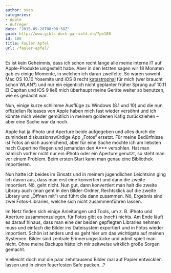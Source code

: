 ```yaml
---
author: sven
categories:
- Apple
- Aufreger
date: "2015-09-28T08:08:38Z"
guid: http://www.gibts-doch-garnicht.de/?p=180
id: 180
title: Fauler Apfel
url: /fauler-apfel/
---
```


Es ist kein Geheimnis, dass ich schon recht lange alle meine interne IT auf Apple-Produkte umgestellt habe. Aber in den letzten sagen wir 18 Monaten gab es einige Momente, in welchen ich daran zweifelte. So waren sowohl Mac OS 10.10 Yosemite und iOS 8 recht [katastrophal](https://www.gibts-doch-garnicht.de/yosemite/) für mich (wer braucht schon WLAN?) und nur ein eigentlich nicht geplanter früher Sprung auf 10.11 El Capitan und iOS 9 ließ mich überhaupt meine Geräte weiter so benutzen, wie es gedacht war.

Nun, einige kurze schlimme Ausflüge zu Windows (8.1 und 10) und die nun offiziellen Releases von Apple haben mich fast wieder versöhnt und ich könnte mich wieder gemütlich in meinem goldenen Käfig zurückziehen – aber eine Sache war da noch.

Apple hat ja iPhoto und Aperture beide aufgegeben und alles durch die zumindest diskussionswürdige App „Fotos“ ersetzt. Für meine Bedürfnisse ist Fotos an sich ausreichend, aber für eine Sache möchte ich am liebsten nach Cupertino fliegen und jemanden den A\*\*\* versohlen. Hat man nämlich vorher nicht nur ein iPhoto oder ein Aperture genutzt, so steht man vor einem Problem. Beim ersten Start kann man genau eine Bibliothek importieren.

Nun hatte ich beides im Einsatz und in meinem jugendlichen Leichtsinn ging ich davon aus, dass man erst eine konvertiert und dann die zweite importiert. Nö, geht nicht. Nun gut, dann konvertiert man halt die zweite Library auch (man geht in den Bilder-Ordner, Rechtsklick auf die zweite Library und „Öffnen mit“) und führt die dann zusammen. Nö, Ergebnis sind zwei Fotos-Libraries, welche sich nicht zusammenführen lassen.

Im Netz finden sich einige Anleitungen und Tools, um z. B. iPhoto und Aperture zusammenzulegen, für Fotos gibt es (noch) nichts. Am Ende läuft es darauf hinaus, dass man eine der beiden gepflegten Libraries nehmen muss und einfach die Bilder ins Dateisystem exportiert und in Fotos wieder importiert. Schön ist anders und es geht hier um das wichtigste auf meinen Systemen. Bilder sind zentrale Erinnerungsstücke und admit spielt man nicht. Ohne meine Backups hätte ich mir zeitweise wirklich große Sorgen gemacht.

Vielleicht doch mal die paar zehntausend Bilder mal auf Papier entwicklen lassen und in einen feuerfesten Safe packen…?